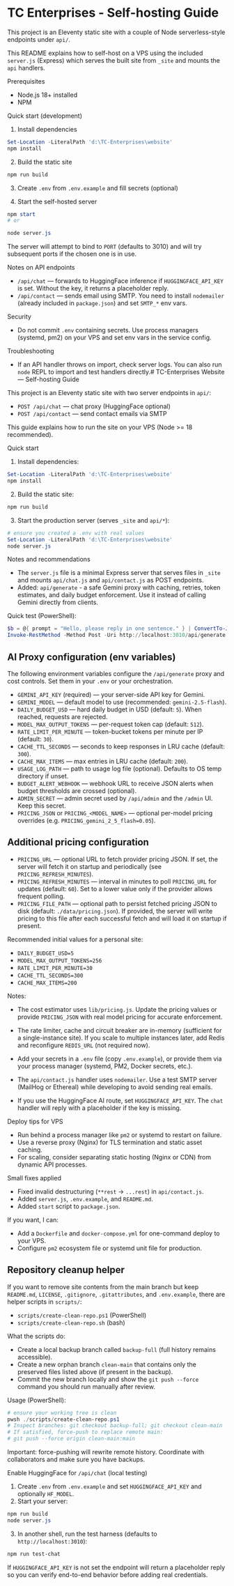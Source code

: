 # TC Enterprises - Self-hosting Guide

This project is an Eleventy static site with a couple of Node serverless-style endpoints under `api/`.

This README explains how to self-host on a VPS using the included `server.js` (Express) which serves the built site from `_site` and mounts the `api` handlers.

Prerequisites
- Node.js 18+ installed
- NPM

Quick start (development)

1. Install dependencies

```powershell
Set-Location -LiteralPath 'd:\TC-Enterprises\website'
npm install
```

2. Build the static site

```powershell
npm run build
```

3. Create `.env` from `.env.example` and fill secrets (optional)

4. Start the self-hosted server

```powershell
npm start
# or

node server.js
```

The server will attempt to bind to `PORT` (defaults to 3010) and will try subsequent ports if the chosen one is in use.

Notes on API endpoints
- `/api/chat` — forwards to HuggingFace inference if `HUGGINGFACE_API_KEY` is set. Without the key, it returns a placeholder reply.
- `/api/contact` — sends email using SMTP. You need to install `nodemailer` (already included in `package.json`) and set `SMTP_*` env vars.

Security
- Do not commit `.env` containing secrets. Use process managers (systemd, pm2) on your VPS and set env vars in the service config.

Troubleshooting
- If an API handler throws on import, check server logs. You can also run `node` REPL to import and test handlers directly.# TC-Enterprises Website — Self-hosting Guide

This project is an Eleventy static site with two server endpoints in `api/`:

- `POST /api/chat` — chat proxy (HuggingFace optional)
- `POST /api/contact` — send contact emails via SMTP

This guide explains how to run the site on your VPS (Node >= 18 recommended).

Quick start
1. Install dependencies:
```powershell
Set-Location -LiteralPath 'd:\TC-Enterprises\website'
npm install
```

2. Build the static site:
```powershell
npm run build
```

3. Start the production server (serves `_site` and `api/*`):
```powershell
# ensure you created a .env with real values
Set-Location -LiteralPath 'd:\TC-Enterprises\website'
node server.js
```

Notes and recommendations
- The `server.js` file is a minimal Express server that serves files in `_site` and mounts `api/chat.js` and `api/contact.js` as POST endpoints.
 - Added: `api/generate` - a safe Gemini proxy with caching, retries, token estimates, and daily budget enforcement. Use it instead of calling Gemini directly from clients.

Quick test (PowerShell):
```powershell
$b = @{ prompt = "Hello, please reply in one sentence." } | ConvertTo-Json
Invoke-RestMethod -Method Post -Uri http://localhost:3010/api/generate -Body $b -ContentType 'application/json'
```

AI Proxy configuration (env variables)
-------------------------------------

The following environment variables configure the `/api/generate` proxy and cost controls. Set them in your `.env` or your orchestration.

- `GEMINI_API_KEY` (required) — your server-side API key for Gemini.
- `GEMINI_MODEL` — default model to use (recommended: `gemini-2.5-flash`).
- `DAILY_BUDGET_USD` — hard daily budget in USD (default: `5`). When reached, requests are rejected.
- `MODEL_MAX_OUTPUT_TOKENS` — per-request token cap (default: `512`).
- `RATE_LIMIT_PER_MINUTE` — token-bucket tokens per minute per IP (default: `30`).
- `CACHE_TTL_SECONDS` — seconds to keep responses in LRU cache (default: `300`).
- `CACHE_MAX_ITEMS` — max entries in LRU cache (default: `200`).
- `USAGE_LOG_PATH` — path to usage log file (optional). Defaults to OS temp directory if unset.
- `BUDGET_ALERT_WEBHOOK` — webhook URL to receive JSON alerts when budget thresholds are crossed (optional).
- `ADMIN_SECRET` — admin secret used by `/api/admin` and the `/admin` UI. Keep this secret.
- `PRICING_JSON` or `PRICING_<MODEL_NAME>` — optional per-model pricing overrides (e.g. `PRICING_gemini_2_5_flash=0.05`).

Additional pricing configuration
--------------------------------

- `PRICING_URL` — optional URL to fetch provider pricing JSON. If set, the server will fetch it on startup and periodically (see `PRICING_REFRESH_MINUTES`).
- `PRICING_REFRESH_MINUTES` — interval in minutes to poll `PRICING_URL` for updates (default: `60`). Set to a lower value only if the provider allows frequent polling.
- `PRICING_FILE_PATH` — optional path to persist fetched pricing JSON to disk (default: `./data/pricing.json`). If provided, the server will write pricing to this file after each successful fetch and will load it on startup if present.

Recommended initial values for a personal site:

- `DAILY_BUDGET_USD=5`
- `MODEL_MAX_OUTPUT_TOKENS=256`
- `RATE_LIMIT_PER_MINUTE=30`
- `CACHE_TTL_SECONDS=300`
- `CACHE_MAX_ITEMS=200`

Notes:
- The cost estimator uses `lib/pricing.js`. Update the pricing values or provide `PRICING_JSON` with real model pricing for accurate enforcement.
- The rate limiter, cache and circuit breaker are in-memory (sufficient for a single-instance site). If you scale to multiple instances later, add Redis and reconfigure `REDIS_URL` (not required now).

- Add your secrets in a `.env` file (copy `.env.example`), or provide them via your process manager (systemd, PM2, Docker secrets, etc.).
- The `api/contact.js` handler uses `nodemailer`. Use a test SMTP server (MailHog or Ethereal) while developing to avoid sending real emails.
- If you use the HuggingFace AI route, set `HUGGINGFACE_API_KEY`. The `chat` handler will reply with a placeholder if the key is missing.

Deploy tips for VPS
- Run behind a process manager like `pm2` or systemd to restart on failure.
- Use a reverse proxy (Nginx) for TLS termination and static asset caching.
- For scaling, consider separating static hosting (Nginx or CDN) from dynamic API processes.

Small fixes applied
- Fixed invalid destructuring (`**rest` -> `...rest`) in `api/contact.js`.
- Added `server.js`, `.env.example`, and `README.md`.
- Added `start` script to `package.json`.

If you want, I can:
- Add a `Dockerfile` and `docker-compose.yml` for one-command deploy to your VPS.
- Configure `pm2` ecosystem file or systemd unit file for production.

Repository cleanup helper
---------------------------------
If you want to remove site contents from the main branch but keep `README.md`, `LICENSE`, `.gitignore`, `.gitattributes`, and `.env.example`, there are helper scripts in `scripts/`:

- `scripts/create-clean-repo.ps1` (PowerShell)
- `scripts/create-clean-repo.sh` (bash)

What the scripts do:
- Create a local backup branch called `backup-full` (full history remains accessible).
- Create a new orphan branch `clean-main` that contains only the preserved files listed above (if present in the backup).
- Commit the new branch locally and show the `git push --force` command you should run manually after review.

Usage (PowerShell):
```powershell
# ensure your working tree is clean
pwsh ./scripts/create-clean-repo.ps1
# Inspect branches: git checkout backup-full; git checkout clean-main
# If satisfied, force-push to replace remote main:
# git push --force origin clean-main:main
```

Important: force-pushing will rewrite remote history. Coordinate with collaborators and make sure you have backups.

Enable HuggingFace for `/api/chat` (local testing)
1. Create `.env` from `.env.example` and set `HUGGINGFACE_API_KEY` and optionally `HF_MODEL`.
2. Start your server:

```powershell
npm run build
node server.js
```

3. In another shell, run the test harness (defaults to `http://localhost:3010`):

```powershell
npm run test-chat
```

If `HUGGINGFACE_API_KEY` is not set the endpoint will return a placeholder reply so you can verify end-to-end behavior before adding real credentials.